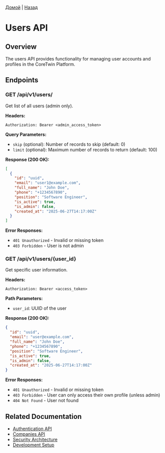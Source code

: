 [Домой](../README.md) | [Назад](../content/Description_for_agents.md)

# Users API

## Overview

The users API provides functionality for managing user accounts and profiles in the CoreTwin Platform.

## Endpoints

### GET /api/v1/users/

Get list of all users (admin only).

**Headers:**
```
Authorization: Bearer <admin_access_token>
```

**Query Parameters:**
- `skip` (optional): Number of records to skip (default: 0)
- `limit` (optional): Maximum number of records to return (default: 100)

**Response (200 OK):**
```json
[
  {
    "id": "uuid",
    "email": "user1@example.com",
    "full_name": "John Doe",
    "phone": "+1234567890",
    "position": "Software Engineer",
    "is_active": true,
    "is_admin": false,
    "created_at": "2025-06-27T14:17:00Z"
  }
]
```

**Error Responses:**
- `401 Unauthorized` - Invalid or missing token
- `403 Forbidden` - User is not admin

### GET /api/v1/users/{user_id}

Get specific user information.

**Headers:**
```
Authorization: Bearer <access_token>
```

**Path Parameters:**
- `user_id`: UUID of the user

**Response (200 OK):**
```json
{
  "id": "uuid",
  "email": "user@example.com",
  "full_name": "John Doe",
  "phone": "+1234567890",
  "position": "Software Engineer",
  "is_active": true,
  "is_admin": false,
  "created_at": "2025-06-27T14:17:00Z"
}
```

**Error Responses:**
- `401 Unauthorized` - Invalid or missing token
- `403 Forbidden` - User can only access their own profile (unless admin)
- `404 Not Found` - User not found

## Related Documentation

- [Authentication API](authentication.md)
- [Companies API](companies.md)
- [Security Architecture](../architecture/security.md)
- [Development Setup](../development/setup.md)
